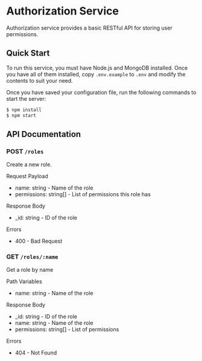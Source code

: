 # Authorization Service

Authorization service provides a basic RESTful API for storing user permissions.

## Quick Start

To run this service, you must have Node.js and MongoDB installed. Once you have all of them installed, copy `.env.example` to `.env` and modify the contents to suit your need.

Once you have saved your configuration file, run the following commands to start the server:

```bash
$ npm install
$ npm start
```

## API Documentation

### POST `/roles`

Create a new role.

Request Payload
* name: string - Name of the role
* permissions: string[] - List of permissions this role has

Response Body
* _id: string - ID of the role

Errors
* 400 - Bad Request

### GET `/roles/:name`

Get a role by name

Path Variables
* name: string - Name of the role

Response Body
* _id: string - ID of the role
* name: string - Name of the role
* permissions: string[] - List of permissions

Errors
* 404 - Not Found
